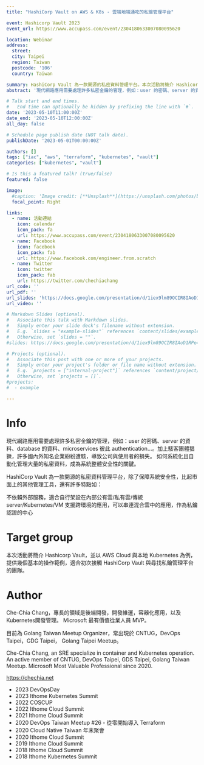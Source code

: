 ```yaml
---
title: "HashiCorp Vault on AWS & K8s - 雲端地端通吃的私鑰管理平台"

event: Hashicorp Vault 2023
event_url: https://www.accupass.com/event/2304180633007080095620

location: Webinar
address:
  street: 
  city: Taipei
  region: Taiwan
  postcode: '106'
  country: Taiwan

summary: HashiCorp Vault 為一款開源的私密資料管理平台。本次活動將簡介 Hashicorp Vault，並以 AWS Cloud 與本地 Kubernetes 為例，提供幾個基本的操作範例，適合初次接觸 HashiCorp Vault 與尋找私鑰管理平台的團隊。
abstract: '現代網路應用需要處理許多私密金鑰的管理，例如：user 的密碼、server 的資料、database 的資料、microservices 彼此 authentication...。加上駭客團體猖獗，許多國內外知名企業紛紛遭駭，導致公司與使用者的損失。 如何系統化且自動化管理大量的私密資料，成為系統整體安全性的關鍵。HashiCorp Vault 為一款開源的私密資料管理平台，除了保障系統安全性，比起市面上的其他管理工具，還有許多特點。本次活動將簡介 Hashicorp Vault，並以 AWS Cloud 與本地 Kubernetes 為例，提供幾個基本的操作範例，適合初次接觸 HashiCorp Vault 與尋找私鑰管理平台的團隊。'

# Talk start and end times.
#   End time can optionally be hidden by prefixing the line with `#`.
date: '2023-05-10T11:00:00Z'
date_end: '2023-05-10T12:00:00Z'
all_day: false

# Schedule page publish date (NOT talk date).
publishDate: '2023-05-01T00:00:00Z'

authors: []
tags: ["iac", "aws", "terraform", "kubernetes", "vault"]
categories: ["kubernetes", "vault"]

# Is this a featured talk? (true/false)
featured: false

image:
  #caption: 'Image credit: [**Unsplash**](https://unsplash.com/photos/bzdhc5b3Bxs)'
  focal_point: Right

links:
  - name: 活動連結
    icon: calendar
    icon_pack: fa
    url: https://www.accupass.com/event/2304180633007080095620
  - name: Facebook
    icon: facebook
    icon_pack: fab
    url: https://www.facebook.com/engineer.from.scratch
  - name: Twitter
    icon: twitter
    icon_pack: fab
    url: https://twitter.com/chechiachang
url_code: ''
url_pdf: ''
url_slides: 'https://docs.google.com/presentation/d/1iex9lm89OCIR8IAoD1RPe4vcW--bcKBmMHoixDybqP8/edit?usp=sharing'
url_video: ''

# Markdown Slides (optional).
#   Associate this talk with Markdown slides.
#   Simply enter your slide deck's filename without extension.
#   E.g. `slides = "example-slides"` references `content/slides/example-slides.md`.
#   Otherwise, set `slides = ""`.
#slides: https://docs.google.com/presentation/d/1iex9lm89OCIR8IAoD1RPe4vcW--bcKBmMHoixDybqP8

# Projects (optional).
#   Associate this post with one or more of your projects.
#   Simply enter your project's folder or file name without extension.
#   E.g. `projects = ["internal-project"]` references `content/project/deep-learning/index.md`.
#   Otherwise, set `projects = []`.
#projects:
#  - example

---
```


# Info

現代網路應用需要處理許多私密金鑰的管理，例如：user 的密碼、server 的資料、database 的資料、microservices 彼此 authentication...。加上駭客團體猖獗，許多國內外知名企業紛紛遭駭，導致公司與使用者的損失。 如何系統化且自動化管理大量的私密資料，成為系統整體安全性的關鍵。

HashiCorp Vault 為一款開源的私密資料管理平台，除了保障系統安全性，比起市面上的其他管理工具，還有許多特點如：

不依賴外部服務，適合自行架設在內部公有雲/私有雲/傳統 server/Kubernetes/VM
支援跨環境的應用，可以串連混合雲中的應用，作為私鑰認證的中心

# Target group

本次活動將簡介 Hashicorp Vault，並以 AWS Cloud 與本地 Kubernetes 為例，提供幾個基本的操作範例，適合初次接觸 HashiCorp Vault 與尋找私鑰管理平台的團隊。

# Author

Che-Chia Chang，專長的領域是後端開發，開發維運，容器化應用，以及Kubernetes開發管理。
Microsoft 最有價值從業人員 MVP。

目前為 Golang Taiwan Meetup Organizer，常出現於 CNTUG，DevOps Taipei，GDG Taipei， Golang Taipei Meetup。

Che-Chia Chang, an SRE specialize in container and Kubernetes operation. An active member of CNTUG, DevOps Taipei, GDS Taipei, Golang Taiwan Meetup.
Microsoft Most Valuable Professional since 2020.

https://chechia.net

- 2023 DevOpsDay
- 2023 Ithome Kubernetes Summit
- 2022 COSCUP
- 2022 Ithome Cloud Summit
- 2021 Ithome Cloud Summit
- 2020 DevOps Taiwan Meetup #26 - 從零開始導入 Terraform
- 2020 Cloud Native Taiwan 年末聚會
- 2020 Ithome Cloud Summit
- 2019 Ithome Cloud Summit
- 2018 Ithome Cloud Summit
- 2018 Ithome Kubernetes Summit
